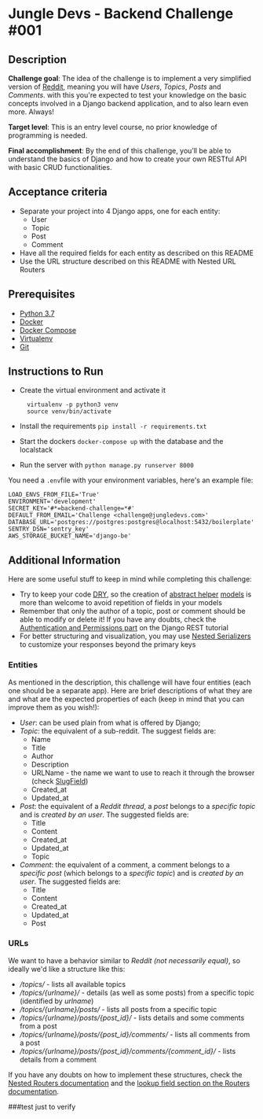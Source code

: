# Jungle Devs - Backend Challenge #001

## Description
**Challenge goal**: The idea of the challenge is to implement a very simplified version of [Reddit](https://www.reddit.com), 
meaning you will have *Users*, *Topics*, *Posts* and *Comments*. with this you're expected to test your knowledge on 
the basic concepts involved in a Django backend application, and to also learn even more.
Always!

**Target level**: This is an entry level course, no prior knowledge of programming is needed.
 
**Final accomplishment**: By the end of this challenge, you’ll be able to understand the basics of Django and how to create your own RESTful API with basic CRUD functionalities.

## Acceptance criteria
- Separate your project into 4 Django apps, one for each entity:
  - User
  - Topic
  - Post
  - Comment
- Have all the required fields for each entity as described on this README
- Use the URL structure described on this README with Nested URL Routers

## Prerequisites

- [Python 3.7](https://www.python.org)
- [Docker](https://www.docker.com)
- [Docker Compose](https://docs.docker.com/compose/)
- [Virtualenv](https://github.com/pypa/virtualenv/)
- [Git](https://git-scm.com/)

## Instructions to Run

- Create the virtual environment and activate it

        virtualenv -p python3 venv
        source venv/bin/activate
- Install the requirements `pip install -r requirements.txt`
- Start the dockers `docker-compose up` with the database and the localstack
- Run the server with `python manage.py runserver 8000`

You need a `.env`file with your environment variables, here's an example file:
```
LOAD_ENVS_FROM_FILE='True'
ENVIRONMENT='development'
SECRET_KEY='#*=backend-challenge=*#'
DEFAULT_FROM_EMAIL='Challenge <challenge@jungledevs.com>'
DATABASE_URL='postgres://postgres:postgres@localhost:5432/boilerplate'
SENTRY_DSN='sentry_key'
AWS_STORAGE_BUCKET_NAME='django-be'
```

## Additional Information
Here are some useful stuff to keep in mind while completing this challenge:

* Try to keep your code [DRY](https://en.wikipedia.org/wiki/Don%27t_repeat_yourself), so the creation of 
[abstract helper](https://realpython.com/modeling-polymorphism-django-python/#abstract-base-model) [models](https://docs.djangoproject.com/en/3.0/topics/db/models/#abstract-base-classes) is more than welcome 
to avoid repetition of fields in your models
* Remember that only the author of a topic, post or comment should be able to modify or delete it!
If you have any doubts, check the 
[Authentication and Permissions part](https://www.django-rest-framework.org/tutorial/4-authentication-and-permissions/) 
on the Django REST tutorial
* For better structuring and visualization, you may use 
[Nested Serializers](https://www.django-rest-framework.org/api-guide/relations/#nested-relationships) to customize your 
responses beyond the primary keys

### Entities

As mentioned in the description, this challenge will have four entities (each one should be a separate app). 
Here are brief descriptions of what they are and what are the expected properties of each (keep in mind that you can 
improve them as you wish!):

* *User*: can be used plain from what is offered by Django;
* *Topic*: the equivalent of a sub-reddit. The suggest fields are:
    * Name
    * Title
    * Author
    * Description
    * URLName - the name we want to use to reach it through the browser (check [SlugField](https://docs.djangoproject.com/en/2.1/ref/models/fields/#slugfield))
    * Created_at
    * Updated_at
* *Post*: the equivalent of a *Reddit thread*, a *post* belongs to a *specific topic* and is *created by an user*. The 
suggested fields are:
    * Title
    * Content
    * Created_at
    * Updated_at
    * Topic
* *Comment*: the equivalent of a comment, a comment belongs to a *specific post* (which belongs to a *specific topic*) 
and is *created by an user*. The suggested fields are:
    * Title
    * Content
    * Created_at
    * Updated_at
    * Post
    
### URLs    

We want to have a behavior similar to *Reddit (not necessarily equal)*, so ideally we'd like a structure like this:

* */topics/* - lists all available topics
* */topics/{urlname}/* - details (as well as some posts) from a specific topic (identified by *urlname*)
* */topics/{urlname}/posts/* - lists all posts from a specific topic
* */topics/{urlname}/posts/{post_id}/* - lists details and some comments from a post
* */topics/{urlname}/posts/{post_id}/comments/* - lists all comments from a post
* */topics/{urlname}/posts/{post_id}/comments/{comment_id}/* - lists details from a comment


If you have any doubts on how to implement these structures, check the
[Nested Routers documentation](https://github.com/alanjds/drf-nested-routers) and the 
[lookup field section on the Routers documentation](https://www.django-rest-framework.org/api-guide/routers/#simplerouter).

###test just to verify
